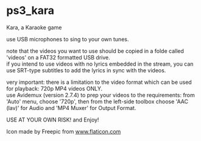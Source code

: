 # ps3_kara
Kara, a Karaoke game

use USB microphones to sing to your own tunes.

note that the videos you want to use should be copied in a folde called 'videos' on a FAT32 formatted USB drive.<br>
if you intend to use videos with no lyrics embedded in the stream, you can use SRT-type subtitles to add the lyrics in sync with the videos.<br>

very important: there is a limitation to the video format which can be used for playback: 720p MP4 videos ONLY.<br>
use Avidemux (version 2.7.4) to prep your videos to the requirements: from 'Auto' menu, choose '720p', then from the left-side toolbox choose 'AAC (lav)' for Audio and 'MP4 Muxer' for Output Format.

USE AT YOUR OWN RISK! and Enjoy!

Icon made by Freepic from www.flaticon.com
